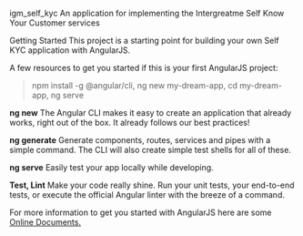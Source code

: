 igm_self_kyc
An application for implementing the Intergreatme Self Know Your Customer services

Getting Started
This project is a starting point for building your own Self KYC application with AngularJS.

A few resources to get you started if this is your first AngularJS project:

> npm install -g @angular/cli,
> ng new my-dream-app,
> cd my-dream-app,
> ng serve

<strong>ng new</strong>
The Angular CLI makes it easy to create an application that already works, right out of the box. It already follows our best practices!

<strong>ng generate</strong>
Generate components, routes, services and pipes with a simple command. The CLI will also create simple test shells for all of these.

<strong>ng serve</strong>
Easily test your app locally while developing.

<strong>Test, Lint</strong>
Make your code really shine. Run your unit tests, your end-to-end tests, or execute the official Angular linter with the breeze of a command.

For more information to get you started with AngularJS here are some <a href="https://angular.io/cli/">Online Documents.</a> 
